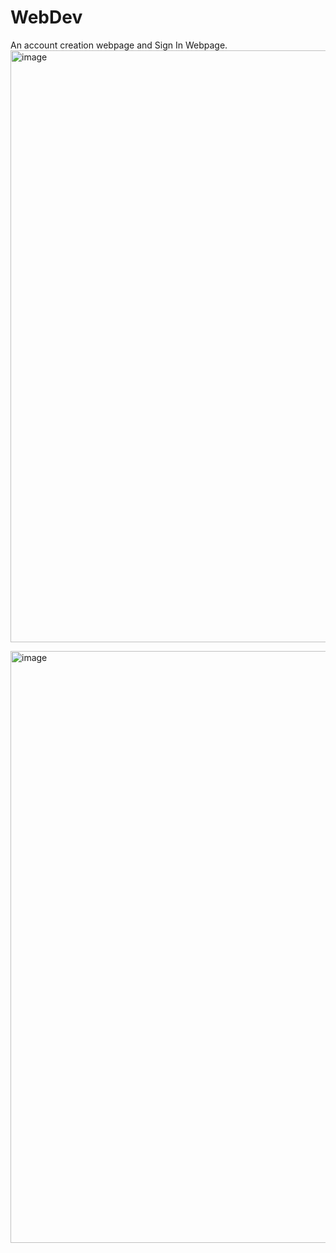 # WebDev
An account creation webpage and Sign In Webpage.
<img width="947" alt="image" src="https://github.com/ShrutiNath/WebDev/assets/82777628/a03a4327-6917-4b48-92cf-b962125a9245">

<img width="947" alt="image" src="https://github.com/ShrutiNath/WebDev/assets/82777628/82c445e0-2fe6-419c-8daa-dec3767f9b38">
